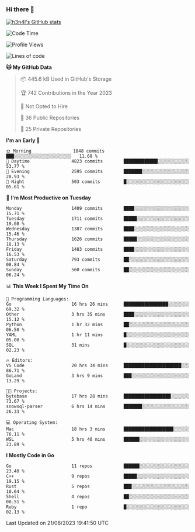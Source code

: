 ### Hi there 👋

[![h3n4l's GitHub stats](https://github-readme-stats.vercel.app/api?username=h3n4l&count_private=true&show_icons=true&theme=radical)](https://github.com/h3n4l/github-readme-stats)

<!--START_SECTION:waka-->
![Code Time](http://img.shields.io/badge/Code%20Time-1%2C341%20hrs%2011%20mins-blue)

![Profile Views](http://img.shields.io/badge/Profile%20Views-0-blue)

![Lines of code](https://img.shields.io/badge/From%20Hello%20World%20I%27ve%20Written-3.6%20million%20lines%20of%20code-blue)

**🐱 My GitHub Data** 

> 📦 445.6 kB Used in GitHub's Storage 
 > 
> 🏆 742 Contributions in the Year 2023
 > 
> 🚫 Not Opted to Hire
 > 
> 📜 36 Public Repositories 
 > 
> 🔑 25 Private Repositories 
 > 
**I'm an Early 🐤** 

```text
🌞 Morning                1048 commits        ███░░░░░░░░░░░░░░░░░░░░░░   11.68 % 
🌆 Daytime                4823 commits        █████████████░░░░░░░░░░░░   53.77 % 
🌃 Evening                2595 commits        ███████░░░░░░░░░░░░░░░░░░   28.93 % 
🌙 Night                  503 commits         █░░░░░░░░░░░░░░░░░░░░░░░░   05.61 % 
```
📅 **I'm Most Productive on Tuesday** 

```text
Monday                   1409 commits        ████░░░░░░░░░░░░░░░░░░░░░   15.71 % 
Tuesday                  1711 commits        █████░░░░░░░░░░░░░░░░░░░░   19.08 % 
Wednesday                1387 commits        ████░░░░░░░░░░░░░░░░░░░░░   15.46 % 
Thursday                 1626 commits        █████░░░░░░░░░░░░░░░░░░░░   18.13 % 
Friday                   1483 commits        ████░░░░░░░░░░░░░░░░░░░░░   16.53 % 
Saturday                 793 commits         ██░░░░░░░░░░░░░░░░░░░░░░░   08.84 % 
Sunday                   560 commits         ██░░░░░░░░░░░░░░░░░░░░░░░   06.24 % 
```


📊 **This Week I Spent My Time On** 

```text
💬 Programming Languages: 
Go                       16 hrs 26 mins      █████████████████░░░░░░░░   69.32 % 
Other                    3 hrs 35 mins       ████░░░░░░░░░░░░░░░░░░░░░   15.12 % 
Python                   1 hr 32 mins        ██░░░░░░░░░░░░░░░░░░░░░░░   06.50 % 
YAML                     1 hr 11 mins        █░░░░░░░░░░░░░░░░░░░░░░░░   05.00 % 
SQL                      31 mins             █░░░░░░░░░░░░░░░░░░░░░░░░   02.23 % 

🔥 Editors: 
VS Code                  20 hrs 34 mins      ██████████████████████░░░   86.71 % 
GoLand                   3 hrs 9 mins        ███░░░░░░░░░░░░░░░░░░░░░░   13.29 % 

🐱‍💻 Projects: 
bytebase                 17 hrs 28 mins      ██████████████████░░░░░░░   73.67 % 
snowsql-parser           6 hrs 14 mins       ███████░░░░░░░░░░░░░░░░░░   26.33 % 

💻 Operating System: 
Mac                      18 hrs 3 mins       ███████████████████░░░░░░   76.11 % 
WSL                      5 hrs 40 mins       ██████░░░░░░░░░░░░░░░░░░░   23.89 % 
```

**I Mostly Code in Go** 

```text
Go                       11 repos            ██████░░░░░░░░░░░░░░░░░░░   23.40 % 
C++                      9 repos             █████░░░░░░░░░░░░░░░░░░░░   19.15 % 
Rust                     5 repos             ███░░░░░░░░░░░░░░░░░░░░░░   10.64 % 
Shell                    4 repos             ██░░░░░░░░░░░░░░░░░░░░░░░   08.51 % 
Ruby                     1 repo              █░░░░░░░░░░░░░░░░░░░░░░░░   02.13 % 
```




 Last Updated on 21/06/2023 19:41:50 UTC
<!--END_SECTION:waka-->

